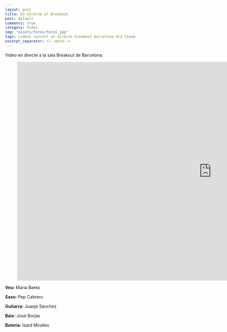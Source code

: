```yaml
---
layout: post
title: En directe al Breakout
post: default
comments: true
category: Video
img: "assets/fotos/foto1.jpg"
tags: videos concert en directe breakout barcelona Old Steam
excerpt_separator: <!--more-->
---
```


Video en directe a la sala Breakout de Barcelona.

<!--more-->


<figure><iframe width="1280" height="720" src="https://www.youtube.com/embed/oevn35Mrxzk" frameborder="0" gesture="media" allow="encrypted-media" allowfullscreen></iframe></figure>


**Veu:** Maria Baeta

**Saxo:** Pep Cabrero

**Guitarra:** Juanje Sánchez

**Baix:** José Borjas

**Bateria:** Isard Miralles

